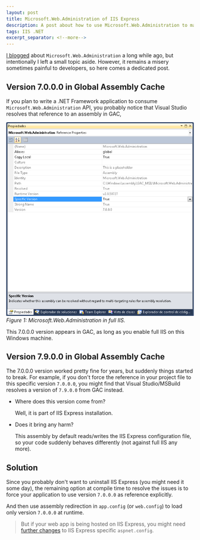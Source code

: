 ```yaml
---
layout: post
title: Microsoft.Web.Administration of IIS Express
description: A post about how to use Microsoft.Web.Administration to manage IIS Express
tags: IIS .NET
excerpt_separator: <!--more-->
---
```


[I blogged](/whats-microsoft-web-administration-and-the-horrible-facts-you-should-know-b82f2c974da6) about `Microsoft.Web.Administration` a long while ago, but intentionally I left a small topic aside. However, it remains a misery sometimes painful to developers, so here comes a dedicated post.
<!--more-->

## Version 7.0.0.0 in Global Assembly Cache

If you plan to write a .NET Framework application to consume `Microsoft.Web.Administration` API, you probably notice that Visual Studio resolves that reference to an assembly in GAC,

![img-description](/images/mwa-7.0.0.0.png)
_Figure 1: Microsoft.Web.Administration in full IIS._

This 7.0.0.0 version appears in GAC, as long as you enable full IIS on this Windows machine.

## Version 7.9.0.0 in Global Assembly Cache

The 7.0.0.0 version worked pretty fine for years, but suddenly things started to break. For example, if you don't force the reference in your project file to this specific version `7.0.0.0`, you might find that Visual Studio/MSBuild resolves a version of `7.9.0.0` from GAC instead.

* Where does this version come from?

  Well, it is part of IIS Express installation.

* Does it bring any harm?

  This assembly by default reads/writes the IIS Express configuration file, so your code suddenly behaves differently (not against full IIS any more).

## Solution

Since you probably don't want to uninstall IIS Express (you might need it some day), the remaining option at compile time to resolve the issues is to force your application to use version `7.0.0.0` as reference explicitly.

And then use assembly redirection in `app.config` (or `web.config`) to load only version `7.0.0.0` at runtime.

> But if your web app is being hosted on IIS Express, you might need [further changes](https://stackoverflow.com/a/11558360/11182) to IIS Express specific `aspnet.config`.
